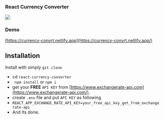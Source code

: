 ### React Currency Converter

![](https://raw.githubusercontent.com/moneyphp/money/master/resources/logo.png)



### Demo

[https://currency-convrt.netlify.app](https://currency-convrt.netlify.app/)


## Installation

Install with simply `git clone`

 - cd `react-currency-converter`
 - ` npm install` or `npm i`
 - get your  **FREE** `API KEY` from [https://www.exchangerate-api.com](https://www.exchangerate-api.com/). 
 - create `.env` file and put `API KEY` as following
 - `REACT_APP_EXCHANGE_RATE_API_KEY=your_free_api_key_get_from_exchangerate-api`
 - And Its done.